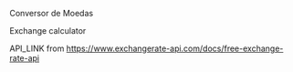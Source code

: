 
Conversor de Moedas

Exchange calculator

API_LINK from https://www.exchangerate-api.com/docs/free-exchange-rate-api